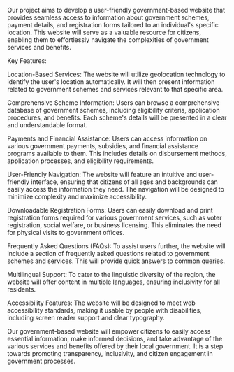 Our project aims to develop a user-friendly government-based website that provides seamless access to information about government schemes, payment details, and registration forms tailored to an individual's specific location. This website will serve as a valuable resource for citizens, enabling them to effortlessly navigate the complexities of government services and benefits.

Key Features:

Location-Based Services: The website will utilize geolocation technology to identify the user's location automatically. It will then present information related to government schemes and services relevant to that specific area.

Comprehensive Scheme Information: Users can browse a comprehensive database of government schemes, including eligibility criteria, application procedures, and benefits. Each scheme's details will be presented in a clear and understandable format.

Payments and Financial Assistance: Users can access information on various government payments, subsidies, and financial assistance programs available to them. This includes details on disbursement methods, application processes, and eligibility requirements.

User-Friendly Navigation: The website will feature an intuitive and user-friendly interface, ensuring that citizens of all ages and backgrounds can easily access the information they need. The navigation will be designed to minimize complexity and maximize accessibility.

Downloadable Registration Forms: Users can easily download and print registration forms required for various government services, such as voter registration, social welfare, or business licensing. This eliminates the need for physical visits to government offices.

Frequently Asked Questions (FAQs): To assist users further, the website will include a section of frequently asked questions related to government schemes and services. This will provide quick answers to common queries.

Multilingual Support: To cater to the linguistic diversity of the region, the website will offer content in multiple languages, ensuring inclusivity for all residents.

Accessibility Features: The website will be designed to meet web accessibility standards, making it usable by people with disabilities, including screen reader support and clear typography.

Our government-based website will empower citizens to easily access essential information, make informed decisions, and take advantage of the various services and benefits offered by their local government. It is a step towards promoting transparency, inclusivity, and citizen engagement in government processes.
